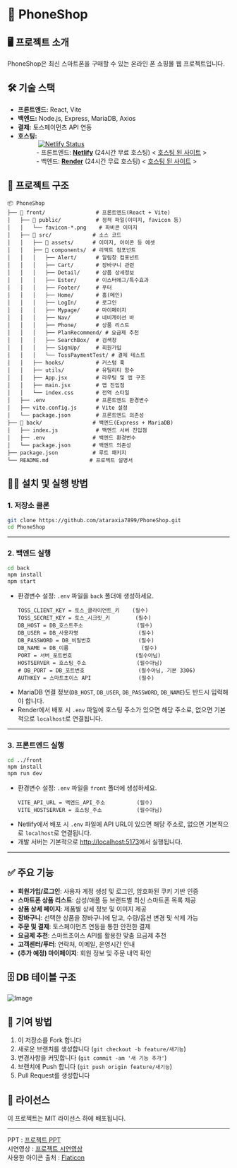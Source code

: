 # 📱 PhoneShop

## 🖥️ 프로젝트 소개

PhoneShop은 최신 스마트폰을 구매할 수 있는 온라인 폰 쇼핑몰 웹 프로젝트입니다.

## 🛠️ 기술 스택

- **프론트엔드:** React, Vite
- **백엔드:** Node.js, Express, MariaDB, Axios
- **결제:** 토스페이먼츠 API 연동
- **호스팅:**
  <br>     [![Netlify Status](https://api.netlify.com/api/v1/badges/ba8dbc9d-ed12-49e1-9697-64653c51a803/deploy-status)](https://app.netlify.com/projects/phoneshop123/deploys)
  <br>
     - 프론트엔드: [**Netlify**](https://www.netlify.com) (24시간 무료 호스팅) < [호스팅 된 사이트](https://phoneshop123.netlify.app/) >
  <br>
     - 백엔드: [**Render**](https://render.com) (24시간 무료 호스팅) < [호스팅 된 사이트](https://phoneshop-bsh6.onrender.com) >

## 📂 프로젝트 구조

```
📦 PhoneShop
├── 📁 front/                # 프론트엔드(React + Vite)
│   ├── 📁 public/           # 정적 파일(이미지, favicon 등)
│   │   └── favicon-*.png    # 파비콘 이미지
│   ├── 📁 src/             # 소스 코드
│   │   ├── 📁 assets/      # 이미지, 아이콘 등 에셋
│   │   ├── 📁 components/  # 리액트 컴포넌트
│   │   │   ├── Alert/      # 알림창 컴포넌트
│   │   │   ├── Cart/       # 장바구니 관련
│   │   │   ├── Detail/     # 상품 상세정보
│   │   │   ├── Ester/      # 이스터에그/특수효과
│   │   │   ├── Footer/     # 푸터
│   │   │   ├── Home/       # 홈(메인)
│   │   │   ├── LogIn/      # 로그인
│   │   │   ├── Mypage/     # 마이페이지
│   │   │   ├── Nav/        # 네비게이션 바
│   │   │   ├── Phone/      # 상품 리스트
│   │   │   ├── PlanRecommend/ # 요금제 추천
│   │   │   ├── SearchBox/  # 검색창
│   │   │   ├── SignUp/     # 회원가입
│   │   │   └── TossPaymentTest/ # 결제 테스트
│   │   ├── hooks/          # 커스텀 훅
│   │   ├── utils/          # 유틸리티 함수
│   │   ├── App.jsx         # 라우팅 및 앱 구조
│   │   ├── main.jsx        # 앱 진입점
│   │   └── index.css       # 전역 스타일
│   ├── .env                # 프론트엔드 환경변수
│   ├── vite.config.js      # Vite 설정
│   └── package.json        # 프론트엔드 의존성
├── 📁 back/                # 백엔드(Express + MariaDB)
│   ├── index.js            # 백엔드 서버 진입점
│   ├── .env               # 백엔드 환경변수
│   └── package.json       # 백엔드 의존성
├── package.json           # 루트 패키지
└── README.md             # 프로젝트 설명서
```

## 🏃‍♂️ 설치 및 실행 방법

### 1. 저장소 클론

```bash
git clone https://github.com/ataraxia7899/PhoneShop.git
cd PhoneShop
```

---

### 2. 백엔드 실행

```bash
cd back
npm install
npm start
```

- 환경변수 설정: `.env` 파일을 `back` 폴더에 생성하세요.
  ```
  TOSS_CLIENT_KEY = 토스_클라이언트_키    (필수)
  TOSS_SECRET_KEY = 토스_시크릿_키        (필수)
  DB_HOST = DB_호스트주소                 (필수)
  DB_USER = DB_사용자명                   (필수)
  DB_PASSWORD = DB_비밀번호               (필수)
  DB_NAME = DB_이름                       (필수)
  PORT = 서버_포트번호                    (필수아님)
  HOSTSERVER = 호스팅_주소                (필수아님)
  # DB_PORT = DB_포트번호                 (필수아님, 기본 3306)
  AUTHKEY = 스마트초이스 API               (필수)
  ```
- MariaDB 연결 정보(`DB_HOST`, `DB_USER`, `DB_PASSWORD`, `DB_NAME`)도 반드시 입력해야 합니다.
- Render에서 배포 시 `.env` 파일에 호스팅 주소가 있으면 해당 주소로, 없으면 기본적으로 `localhost`로 연결됩니다.

---

### 3. 프론트엔드 실행

```bash
cd ../front
npm install
npm run dev
```

- 환경변수 설정: `.env` 파일을 `front` 폴더에 생성하세요.
  ```
  VITE_API_URL = 백엔드_API_주소          (필수)
  VITE_HOSTSERVER = 호스팅_주소           (필수아님)
  ```
- Netlify에서 배포 시 `.env` 파일에 API URL이 있으면 해당 주소로, 없으면 기본적으로 `localhost`로 연결됩니다.
- 개발 서버는 기본적으로 [http://localhost:5173](http://localhost:5173)에서 실행됩니다.

---

## ✅ 주요 기능

- **회원가입/로그인**: 사용자 계정 생성 및 로그인, 암호화된 쿠키 기반 인증
- **스마트폰 상품 리스트**: 삼성/애플 등 브랜드별 최신 스마트폰 목록 제공
- **상품 상세 페이지**: 제품별 상세 정보 및 이미지 제공
- **장바구니**: 선택한 상품을 장바구니에 담고, 수량/옵션 변경 및 삭제 가능
- **주문 및 결제**: 토스페이먼츠 연동을 통한 안전한 결제
- **요금제 추천**: 스마트초이스 API를 활용한 맞춤 요금제 추천
- **고객센터/푸터**: 연락처, 이메일, 운영시간 안내
- **(추가 예정) 마이페이지**: 회원 정보 및 주문 내역 확인

## 🗄️ DB 테이블 구조

![Image](https://github.com/user-attachments/assets/9d7ecae8-730d-4640-8935-5d1f36bfa2a7)

## 🤝 기여 방법

1. 이 저장소를 Fork 합니다
2. 새로운 브랜치를 생성합니다 (`git checkout -b feature/새기능`)
3. 변경사항을 커밋합니다 (`git commit -am '새 기능 추가'`)
4. 브랜치에 Push 합니다 (`git push origin feature/새기능`)
5. Pull Request를 생성합니다

## 📝 라이선스

이 프로젝트는 MIT 라이선스 하에 배포됩니다.

<hr>
PPT : <a href="https://docs.google.com/presentation/d/1x_Yb1qNNx6_fBLoRVNPVwvn6m2_AUmrq/edit?usp=sharing" target="_blank">프로젝트 PPT</a>
<br>
시연영상 : <a href="https://youtu.be/kHwHuOI0714" target="_blank">프로젝트 시연영상</a>
<br>
사용한 아이콘 출처 : <a href="https://www.flaticon.com/" target="_blank">Flaticon</a>
